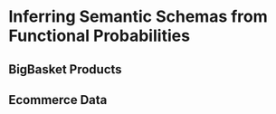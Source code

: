 # Inferring Semantic Schemas from Functional Probabilities

## BigBasket Products


## Ecommerce Data
